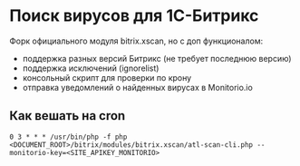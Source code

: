 # Поиск вирусов для 1С-Битрикс

Форк официального модуля bitrix.xscan, но с доп функционалом:
- поддержка разных версий Битрикс (не требует последнюю версию)
- поддержка исключений (ignorelist)
- консольный скрипт для проверки по крону
- отправка уведомлений о найденных вирусах в Monitorio.io

## Как вешать на cron

`0 3 * * * /usr/bin/php -f php <DOCUMENT_ROOT>/bitrix/modules/bitrix.xscan/atl-scan-cli.php --monitorio-key=<SITE_APIKEY_MONITORIO>`